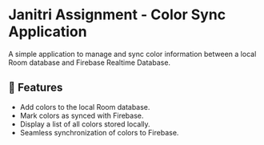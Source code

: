 # Janitri Assignment - Color Sync Application

A simple application to manage and sync color information between a local Room database and Firebase Realtime Database.

## 📱 Features
- Add colors to the local Room database.
- Mark colors as synced with Firebase.
- Display a list of all colors stored locally.
- Seamless synchronization of colors to Firebase.
